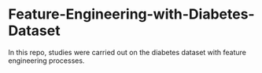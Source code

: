 # Feature-Engineering-with-Diabetes-Dataset



In this repo, studies were carried out on the diabetes dataset with feature engineering processes.
